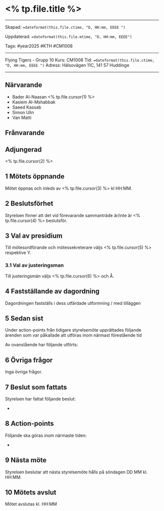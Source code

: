 # <% tp.file.title %>

---

Skapad: `=dateformat(this.file.ctime, "D, HH:mm, EEEE ")`

Uppdaterad: `=dateformat(this.file.mtime, "D, HH:mm, EEEE")`

Tags: #year2025 #KTH #CM1008

---
Flying Tigers - Grupp 10
Kurs: CM1008
Tid: `=dateformat(this.file.ctime, "D, HH:mm, EEEE ")`
Adress: Hälsovägen 11C, 141 57 Huddinge

---
## Närvarande

- Bader Al-Naasan <% tp.file.cursor(1) %>
- Kasiem Al-Mshabbak
- Saeed Kassab
- Simon Ulin
- Van Matti
## Frånvarande

## Adjungerad

<% tp.file.cursor(2) %>

## 1 Mötets öppnande

Mötet öppnas och inleds av <% tp.file.cursor(3) %> kl HH:MM.
## 2 Beslutsförhet

Styrelsen finner att det vid förevarande sammanträde är/inte är <% tp.file.cursor(4) %> beslutsför.
## 3 Val av presidium

Till mötesordförande och mötessekreterare väljs <% tp.file.cursor(5) %> respektive Y.
### 3.1 Val av justeringsman

Till justeringsmän väljs <% tp.file.cursor(6) %> och Å.
## 4 Fastställande av dagordning

Dagordningen fastställs i dess utfärdade utformning / med tilläggen
## 5 Sedan sist

Under action-points från tidigare styrelsemöte upprättades följande ärenden som var påkallade att utföras inom närmast förestående tid

Av ovanstående har följande utförts:
## 6 Övriga frågor

Inga övriga frågor.
## 7 Beslut som fattats

Styrelsen har fattat följande beslut:

- 
## 8 Action-points

Följande ska göras inom närmaste tiden:

- 
## 9 Nästa möte

Styrelsen beslutar att nästa styrelsemöte hålls på söndagen DD MM kl. HH:MM.
## 10 Mötets avslut

Mötet avslutas kl. HH:MM
